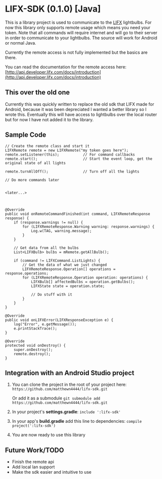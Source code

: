 # LIFX-SDK (0.1.0) [Java]
This is a library project is used to communicate to the [LIFX](http://www.lifx.com/)
lightbulbs. For now this library only supports remote usage which means you need
your token. Note that all commands will require internet and will go to their
server in order to communicate to your lightbulbs. The source will work for
Android or normal Java.

Currently the remote access is not fully implemented but the basics are there.

You can read the documentation for the remote access here:
[http://api.developer.lifx.com/docs/introduction](http://api.developer.lifx.com/docs/introduction)

## This over the old one

Currently this was quickly written to replace the old sdk that LIFX made for
Android, because it was been depreciated I wanted a better library so I wrote this.
Eventually this will have access to lightbulbs over the local router but for now
I have not added it to the library.

## Sample Code

    // Create the remote class and start it
    LIFXRemote remote = new LIFXRemote("my token goes here");
    remote.setListener(this);           // For command callbacks
    remote.start();                     // Start the event loop, get the original state of all lights

    remote.turnAllOff();                // Turn off all the lights

    // Do more commands later


    <later...>



    @Override
    public void onRemoteCommandFinished(int command, LIFXRemoteResponse response) {
        if (response.warnings != null) {
            for (LIFXRemoteResponse.Warning warning: response.warnings) {
                Log.w(TAG, warning.message);
            }
        }

        // Get data from all the bulbs
        List<LIFXBulb> bulbs = mRemote.getAllBulb();

        if (command != LIFXCommand.ListLights) {
            // Get the data of what we just changed
            LIFXRemoteResponse.Operation[] operations = response.operations;
            for (LIFXRemoteResponse.Operation operation: operations) {
                LIFXBulb[] affectedBulbs = operation.getBulbs();
                LIFXState state = operation.state;

                // Do stuff with it
            }
        }
    }

    @Override
    public void onLIFXError(LIFXResponseException e) {
        log("Error", e.getMessage());
        e.printStackTrace();
    }

    @Override
    protected void onDestroy() {
        super.onDestroy();
        remote.destroy();
    }

## Integration with an Android Studio project

1. You can clone the project in the root of your project here:
    ``https://github.com/matthewn4444/lifx-sdk.git``

    Or add it as a submodule
    ``git submodule add https://github.com/matthewn4444/lifx-sdk.git``


2. In your project's **settings.gradle**:
    ``include ':lifx-sdk'``

3. In your app's **build.gradle** add this line to dependencies:
    ``compile project(':lifx-sdk')``

4. You are now ready to use this library

## Future Work/TODO

- Finish the remote api
- Add local lan support
- Make the sdk easier and intuitive to use
